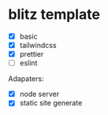# blitz template

- [x] basic
- [x] tailwindcss
- [x] prettier
- [ ] eslint

Adapaters:

- [x] node server
- [x] static site generate
